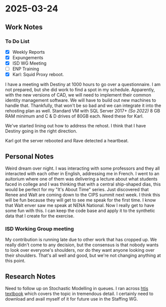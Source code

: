# 2025-03-24

## Work Notes

### To Do List

-[X] Weekly Reports
-[X] Expungements
-[X] ISD WG Meeting
-[ ] ENP Training
-[X] Karl: Squid Proxy reboot.

I have a meeting with Destiny at 1000 hours to go over a questionnaire. I am not prepared, but she did work to find a spot in my schedule. Apparently, with the new versions of CAD, we will need to implement their common identity management software. We will have to build out new machines to handle that. Thankfully, that won't be so bad and we can integrate it into the rehosting plan as well. Standard VM with SQL Server 2017+ *(So 2022)* 8 GB RAM minimum and C & D drives of 80GB each. Need these for Karl.

We've started lining out how to address the rehost. I think that I have Destiny going in the right direction.

Karl got the server rebooted and Rave detected a heartbeat.

## Personal Notes

Weird dream over night. I was interacting with some professors and they all interacted with each other in English, addressing me in French. I went to an auitorium where one of them was delivering a lecture about what students faced in college and I was thinking that with a central ship-shaped dias, this would be perfect for my "It's About Time" series. Just discovered that Renee and Walt are coming down to the CIPS summit next week. I think this will be fun because they will get to see me speak for the first time. I know that Walt enver saw me speak at NENA National. Now I really get to have some fun with this. I can keep the code base and apply it to the synthetic data that I create for the exercise.

### ISD Working Group meeting

My contribution is running late due to other work that has cropped up. We really didn't come to any decision, but the consensus is that nobody wants to look over everyone's shoulders, nor do they want anyone looking over their shoulders. That's all well and good, but we're not changing anything at this point. 

## Research Notes

Need to follow up on Stochastic Modelling in queues. I ran across [htis textbook](https://arxiv.org/abs/1307.2968) which covers the topic in tremendous detail. I certainly need to download and avail myself of it for future use in the Staffing WG.
